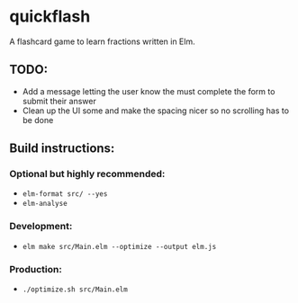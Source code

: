 # quickflash

A flashcard game to learn fractions written in Elm.

## TODO:

-   Add a message letting the user know the must complete the form to submit their answer
-   Clean up the UI some and make the spacing nicer so no scrolling has to be done

## Build instructions:

### Optional but highly recommended:

-   `elm-format src/ --yes`
-   `elm-analyse`

### Development:

-   `elm make src/Main.elm --optimize --output elm.js`

### Production:

-   `./optimize.sh src/Main.elm`
